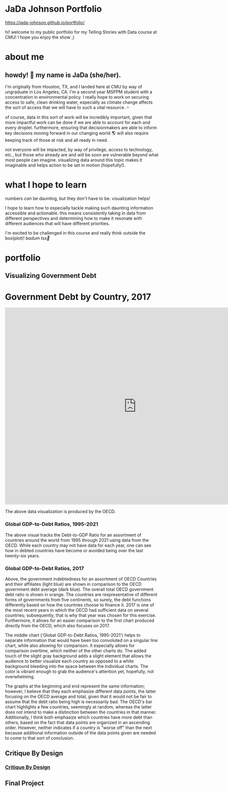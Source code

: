 # JaDa Johnson Portfolio
https://jada-johnson.github.io/portfolio/ 

hi! welcome to my public portfolio for my Telling Stories with Data course at CMU! I hope you enjoy the show ;)

# about me

## howdy! 🤠  my name is JaDa (she/her).

I'm originally from Houston, TX, and I landed here at CMU by way of ungraduate in Los Angeles, CA. I'm a second year MSPPM student with a concentration in environmental policy. I really hope to work on securing access to safe, clean drinking water, especially as climate change affects the sort of access that we will have to such a vital resource. 💦 

of course, data in this sort of work will be incredibly important, given that more impactful work can be done if we are able to account for each and every droplet. furthermore, ensuring that decisionmakers are able to inform key decisions moving forward in our changing world 🌎 will also require keeping track of those at risk and all ready in need.

not everyone will be impacted, by way of privilege, access to technology, etc., but those who already are and will be soon are vulnerable beyond what most people can imagine. visualizing data around this topic makes it imaginable and helps action to be set in motion (hopefully!).

# what I hope to learn

numbers *can* be daunting, but they don't have to be. visualization helps!

I hope to learn how to especially tackle making such daunting information accessible and actionable. this means consistently taking in data from different perspectives and determining how to make it resonate with different audiences that will have different priorities.

I'm excited to be challenged in this course and really think outside the box(plot)! *badum tss🥁*

# portfolio
## Visualizing Government Debt

# Government Debt by Country, 2017

<iframe src="https://data.oecd.org/chart/6Smr" width="860" height="645" style="border: 0" mozallowfullscreen="true" webkitallowfullscreen="true" allowfullscreen="true"><a href="https://data.oecd.org/chart/6Smr" target="_blank">OECD Chart: General government debt, Total, % of GDP, Annual, 2017</a></iframe> 

The above data visualization is produced by the OECD.

### Global GDP-to-Debt Ratios, 1995-2021

<div class="flourish-embed flourish-chart" data-src="visualisation/11735967"><script src="https://public.flourish.studio/resources/embed.js"></script></div>

The above visual tracks the Debt-to-GDP Ratio for an assortment of countries around the world from 1995 through 2021 using data from the OECD. While each country may not have data for each year, one can see how in debted countries have become or avoided being over the last twenty-six years. 

### Global GDP-to-Debt Ratios, 2017

<div class="flourish-embed flourish-chart" data-src="visualisation/11736509"><script src="https://public.flourish.studio/resources/embed.js"></script></div>

Above, the government indebtedness for an assortment of OECD Countries and their affiliates (light blue) are shown in comparison to the OECD government debt average (dark blue). The overall total OECD government debt ratio is shown in orange. The countries are respresentative of different forms of governments from five continents, so surely, the debt functions differently based on how the countries choose to finance it. 2017 is one of the most recent years in which the OECD had sufficient data on several countries; subsequently, that is why that year was chosen for this exercise. Furthermore, it allows for an easier comparison to the first chart produced directly from the OECD, which also focuses on 2017.

The middle chart ('Global GDP-to-Debt Ratios, 1995-2021') helps to separate information that would have been too convoluted on a singular line chart, while also allowing for comparison. It especially allows for comparison overtime, which neither of the other charts do. The added touch of the slight gray background adds a slight element that allows the audience to better visualize each country as opposed to a white background bleeding into the space between the individual charts. The color is vibrant enough to grab the audience's attention yet, hopefully, not overwhelming.

The graphs at the beginning and end represent the same information; however, I believe that they each emphasize different data points, the latter focusing on the OECD average and total, given that it would not be fair to assume that the debt ratio being high is necessarily bad. The OECD's bar chart highlights a few countries, seemingly at random, whereas the latter does not intend to make a distinction between the countries in that manner. Additionally, I think both emphasize which countries have more debt than others, based on the fact that data points are organized in an ascending order. However, neither indicates if a country is "worse off" than the next because additional information outside of the data points given are needed to come to that sort of conclusion.

## Critique By Design
 
### [Critique By Design](critiquebydesign](https://jada-johnson.github.io/portfolio/critiquebydesign.html)) 
 
## Final Project

### 
